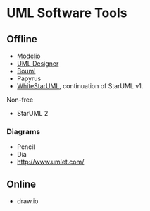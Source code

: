 # UML Software Tools

## Offline 

- [Modelio](www.modelio.org)
- [UML Designer](http://www.umldesigner.org)
- [Bouml](http://www.bouml.fr)
- Papyrus
- [WhiteStarUML](http://whitestaruml.sourceforge.net/), continuation of StarUML v1.

Non-free

- StarUML 2

### Diagrams

- Pencil
- Dia
- http://www.umlet.com/

## Online

- draw.io
